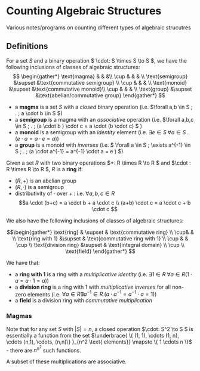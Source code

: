 # Counting Algebraic Structures
Various notes/programs on counting different types of algebraic strucutres

## Definitions

For a set $S$ and a binary operation $ \cdot: S \times S \to S $, we have the following inclusions of classes of algebraic structures:
$$
\begin{gather*}
\text{magma} & & &\\
\cup & & & \\
\text{semigroup} &\supset &\text{commutative semigroup} \\
\cup & & & \\
\text{monoid} &\supset &\text{commutative monoid}\\
\cup & & & \\
\text{group} &\supset &\text{abelian/commutative group}
\end{gather*}
$$

 - a **magma** is a set $S$ with a *closed* binary operation (i.e. $\forall a,b \in S \; . \; a \cdot b \in S $)
 - a **semigroup** is a magma with an *associative* operation (i.e. $\forall a,b,c \in S  \; . \;  (a \cdot b ) \cdot c = a \cdot (b \cdot c)  $ )
 - a **monoid** is a semigroup with an *identity* element (i.e. $\exists e \in S \;  \forall a \in S \; . \; (e \cdot a = a \cdot e = a )$)
 - a **group** is a monoid with *inverses* (i.e. $ \forall  a \in S \; \exists a^{-1} \in S \; . \; (a \cdot a^{-1} = a^{-1} \cdot a = e )  $)


Given a set $R$ with two binary operations $+: R \times R \to R $ and $\cdot : R \times R \to R $, $R$ is a **ring** if:
 - $(R, +)$ is an abelian group
 - $(R, \cdot)$ is a semigroup
 - distributivity of $\cdot$ over $+\;$: i.e.  $\forall a,b,c \in R$ 
 $$a \cdot (b+c) = a \cdot b + a \cdot c \\ (a+b) \cdot c = a \cdot c + b \cdot c $$ 


We also have the following inclusions of classes of algebraic structures:

$$\begin{gather*}
\text{ring} & \supset & \text{commutative ring} \\
\cup&  & \\
\text{ring with 1} &\supset & \text{commutative ring with 1} \\
\cup & & \cup \\
\text{division ring} &\supset & \text{integral domain} \\
\cup \\
\text{field}
\end{gather*}
$$

We have that:
 - a **ring with 1** is a ring with a *multiplicative identity* (i.e. $\exists 1 \in R \; \forall a \in R (1 \cdot a = a \cdot 1 = a)$)
 - a **division ring** is a ring with 1 with *multiplicative inverses* for all non-zero elements (i.e. $\forall  a\in R \exists a^{-1} \in R \; (a \cdot a^{-1} = a^{-1} \cdot a = 1 )$)
 - a **field** is a division ring with *commutative multiplication*

### Magmas
Note that for any set $S$ with $|S| = n$, a closed operation $\cdot: S^2 \to S $ is essentially a function from the set $\underbrace{ \{ (1, 1), \cdots (1, n), \cdots (n,1), \cdots, (n,n)\} }_{n^2 \text{ elements}} \mapsto \{ 1 \cdots n \}$ - there are $n^{n^2}$ such functions.

A subset of these multiplications are associative.  
